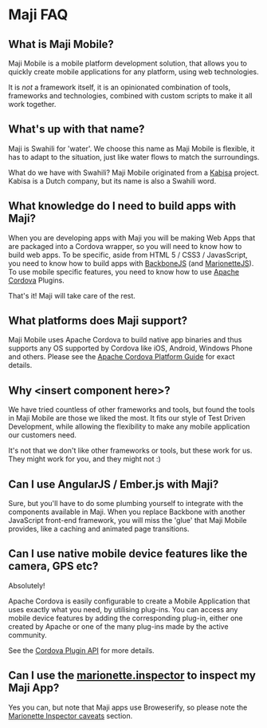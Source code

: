 # Maji FAQ

## What is Maji Mobile?

Maji Mobile is a mobile platform development solution, that allows you to quickly create mobile applications for any platform, using web technologies.

It is *not* a framework itself, it is an opinionated combination of tools, frameworks and technologies, combined with custom scripts to make it all work together.

## What's up with that name?

Maji is Swahili for 'water'. We choose this name as Maji Mobile is flexible, it has to adapt to the situation, just like water flows to match the surroundings.

What do we have with Swahili? Maji Mobile originated from a [Kabisa](http://www.kabisa.nl) project. Kabisa is a Dutch company, but its name is also a Swahili word.

## What knowledge do I need to build apps with Maji?

When you are developing apps with Maji you will be making Web Apps that are packaged into a Cordova wrapper, so you will need to know how to build web apps.
To be specific, aside from HTML 5 / CSS3 / JavasScript, you need to know how to build apps with [BackboneJS](http://backbonejs.org) (and [MarionetteJS](http://marionettejs.com)). To use mobile specific features, you need to know how to use [Apache Cordova](http://cordova.apache.org) Plugins.

That's it! Maji will take care of the rest.

## What platforms does Maji support?

Maji Mobile uses Apache Cordova to build native app binaries and thus supports any OS supported by Cordova like iOS, Android, Windows Phone and others.
Please see the [Apache Cordova Platform Guide](http://cordova.apache.org/docs/en/4.0.0/guide_support_index.md.html#Platform%20Support) for exact details.

## Why \<insert component here\>?
We have tried countless of other frameworks and tools, but found the tools in Maji Mobile are those we liked the most. It fits our style of Test Driven Development, while allowing the flexibility to make any mobile application our customers need.

It's not that we don't like other frameworks or tools, but these work for us. They might work for you, and they might not :)

## Can I use AngularJS / Ember.js with Maji?

Sure, but you'll have to do some plumbing yourself to integrate with the components available in Maji.
When you replace Backbone with another JavaScript front-end framework, you will miss the 'glue' that Maji Mobile provides, like a caching and animated page transitions.

## Can I use native mobile device features like the camera, GPS etc?

Absolutely!

Apache Cordova is easily configurable to create a Mobile Application that uses exactly what you need, by utilising plug-ins.
You can access any mobile device features by adding the corresponding plug-in, either one created by Apache or one of the many plug-ins made by the active community.

See the [Cordova Plugin API](http://docs.phonegap.com/en/4.0.0/cordova_plugins_pluginapis.md.html) for more details.

## Can I use the [marionette.inspector](https://github.com/marionettejs/marionette.inspector) to inspect my Maji App?

Yes you can, but note that Maji apps use Broweserify, so please note the [Marionette Inspector caveats](https://github.com/marionettejs/marionette.inspector#caveats) section.

